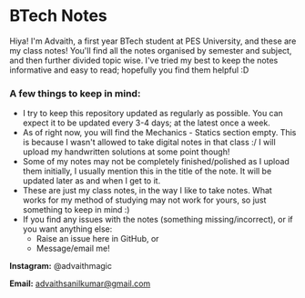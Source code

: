 # BTech Notes

Hiya! I'm Advaith, a first year BTech student at PES University, and these are my class notes! 
You'll find all the notes organised by semester and subject, and then further divided topic wise. I've tried my best to keep the notes informative and easy to read; hopefully you find them helpful :D

### A few things to keep in mind:
- I try to keep this repository updated as regularly as possible. You can expect it to be updated every 3-4 days; at the latest once a week.
- As of right now, you will find the Mechanics - Statics section empty. This is because I wasn't allowed to take digital notes in that class :/ I will upload my handwritten solutions at some point though!
- Some of my notes may not be completely finished/polished as I upload them initially, I usually mention this in the title of the note. It will be updated later as and when I get to it.
- These are just my class notes, in the way I like to take notes. What works for my method of studying may not work for yours, so just something to keep in mind :)
- If you find any issues with the notes (something missing/incorrect), or if you want anything else:
    - Raise an issue here in GitHub, or
    - Message/email me!

**Instagram:** @advaithmagic

**Email:** advaithsanilkumar@gmail.com

